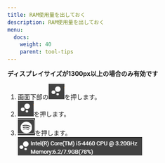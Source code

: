 ```yaml
---
title: RAM使用量を出しておく
description: RAM使用量を出しておく
menu:
  docs:
    weight: 40
    parent: tool-tips
---
```

__ディスプレイサイズが1300px以上の場合のみ有効です__  
1. 画面下部の![tool5](https://raw.githubusercontent.com/cutls/TheDeskDocs/master/media/tool5.png)を押します。  
1. ![tool5](https://raw.githubusercontent.com/cutls/TheDeskDocs/master/media/tool5.png)を押します。  
1. ![tool9](https://raw.githubusercontent.com/cutls/TheDeskDocs/master/media/tool9.png)を押します。  
![tool11](https://raw.githubusercontent.com/cutls/TheDeskDocs/master/media/tool11.png)  

